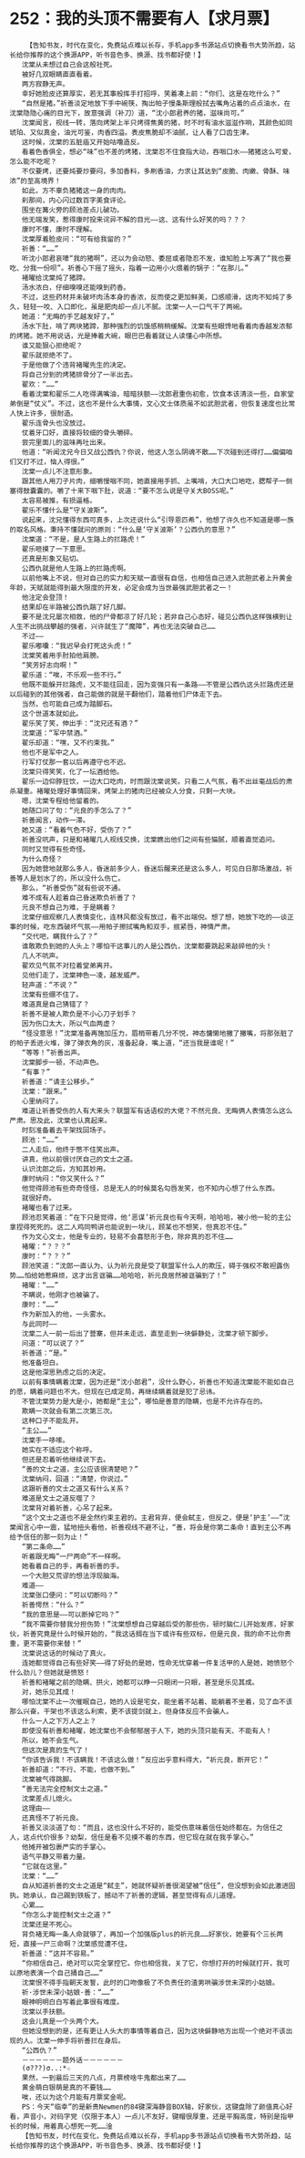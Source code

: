 # 252：我的头顶不需要有人【求月票】
        【告知书友，时代在变化，免费站点难以长存，手机app多书源站点切换看书大势所趋，站长给你推荐的这个换源APP，听书音色多、换源、找书都好使！】
       沈棠从未想过自己会这般社死。
       被好几双眼睛直直看着。
       两方寂静无声。
       幸好她脸皮还算厚实，若无其事般挥手打招呼，笑着凑上前：“你们、这是在吃什么？”
       “自然是猪。”祈善淡定地放下手中碗筷，掏出帕子慢条斯理般拭去嘴角沾着的点点油水，在沈棠隐隐心痛的目光下，故意强调（补刀）道，“沈小郎君养的猪，滋味尚可。”
       沈棠闻言，视线一转，落向烤架上半只烤得焦黄的猪，时不时有油水滋滋作响，其颜色如同琥珀、又似真金，油光可鉴，肉香四溢。表皮焦脆却不油腻，让人看了口齿生津。
       这时候，沈棠的五脏庙又开始咕噜造反。
       看着色香俱全，想必“味”也不差的烤猪，沈棠忍不住食指大动，吞咽口水——猪猪这么可爱，怎么能不吃呢？
       不仅要烤，还要炖要炒要闷，多加香料，多刷香油，力求让其达到“皮脆、肉嫩、骨酥、味浓”的至高境界！
       如此，方不辜负猪猪这一身的肉肉。
       刹那间，内心闪过数百字美食评论。
       围坐在篝火旁的顾池差点儿破功。
       他无端发笑，惹得康时投来诧异不解的目光——这、这有什么好笑的吗？？？
       康时不懂，康时不理解。
       沈棠厚着脸皮问：“可有给我留的？”
       祈善：“……”
       听沈小郎君哀嚎“我的猪啊”，还以为会动怒、委屈或者隐忍不发，谁知脸上写满了“我也要吃、分我一份呗”。祈善心下摇了摇头，指着一边用小火煨着的锅子：“在那儿。”
       褚曜给沈棠炖了猪蹄。
       汤水浓白，仔细嗅嗅还能嗅到药香。
       不过，这些药材并未破坏肉汤本身的香浓，反而使之更加鲜美，口感顺滑，这肉不知炖了多久，轻轻一咬、入口即化，虽是肥肉却一点儿不腻。沈棠一人一口气干了两碗。
       她道：“无晦的手艺越发好了。”
       汤水下肚，啃了两块猪蹄，那种强烈的饥饿感稍稍缓解。沈棠有些眼馋地看着肉香越发浓郁的烤猪。她不用说话，光是捧着大碗，眼巴巴看着就让人读懂心中所想。
       谁又能狠心拒绝呢？
       翟乐就拒绝不了。
       于是他做了个违背褚曜先生的决定。
       将自己分到的烤猪排骨分了一半出去。
       翟欢：“……”
       看着沈棠和翟乐二人吃得满嘴油，暗暗扶额——沈郎君重伤初愈，饮食本该清淡一些，自家堂弟倒是“仗义”。不过，这也不是什么大事情，文心文士体质虽不如武胆武者，但恢复速度也比常人快上许多，很耐造。
       翟乐连骨头也没放过。
       仗着牙口好，直接将较细的骨头嚼碎。
       尝完里面儿的滋味再吐出来。
       他道：“听闻沈兄今日又战公西仇？你说，他这人怎么阴魂不散……下次碰到还得打……偏偏咱们又打不过，恼人得很。”
       沈棠一点儿不注意形象。
       跟其他人用刀子片肉，细嚼慢咽不同，她直接用手抓、上嘴啃，大口大口地吃，腮帮子一侧塞得鼓囊囊的。嚼了十来下咽下肚，说道：“要不怎么说是守关大BOSS呢。”
       太容易被推，有损逼格。
       翟乐不懂什么是“守关波斯”。
       说起来，沈兄懂得东西可真多，上次还说什么“引导恩匹希”，他想了许久也不知道是哪一族的取名风格。秉持不懂就问的原则：“什么是‘守关波斯’？公西仇的意思？”
       沈棠道：“不是，是人生路上的拦路虎！”
       翟乐咂摸了一下意思。
       还真是形象又贴切。
       公西仇就是他人生路上的拦路虎啊。
       以前他嘴上不说，但对自己的实力和天赋一直很有自信，也相信自己进入武胆武者上升黄金年龄，天赋就能得到最大限度的开发，必定会成为当世最强武胆武者之一！
       他注定会登顶！
       结果却在半路被公西仇踹了好几脚。
       要不是沈兄屡次相救，他的尸骨都凉了好几轮；若非自己心态好，碰见公西仇这样强横到让人生不出挑战攀越的强者，兴许就生了“魔障”，再也无法突破自己……
       不过——
       翟乐嘟囔：“我迟早会打死这头虎！”
       沈棠笑着用手肘拍他肩膀。
       “笑芳好志向啊！”
       翟乐道：“唉，不乐观一些不行。”
       他既不能躲开拦路虎，又不能往回走，因为变强只有一条路——不管是公西仇这头拦路虎还是以后碰到的其他强者，自己能做的就是干翻他们，踏着他们尸体走下去。
       当然，也可能自己成为踏脚石。
       这个世道本就如此。
       翟乐笑了笑，伸出手：“沈兄还有酒？”
       沈棠道：“军中禁酒。”
       翟乐却道：“嘿，又不约束我。”
       他也不是军中之人。
       行军打仗那一套以后再遵守也不迟。
       沈棠只得笑笑，化了一坛酒给他。
       翟乐一边仰脖狂饮，一边大口吃肉，时而跟沈棠说笑。只看二人气氛，看不出丝毫战后的肃杀凝重。褚曜处理好事情回来，烤架上的猪肉已经被众人分食，只剩一大块。
       嗯，沈棠专程给他留着的。
       她随口问了句：“元良的手怎么了？”
       祈善闻言，动作一滞。
       她又道：“看着气色不好，受伤了？”
       祈善没吭声，只是和褚曜几人视线交换，沈棠瞧出他们之间有些猫腻，顺着直觉追问。
       同时又觉得有些奇怪。
       为什么奇怪？
       因为她营地就那么多人，昏迷前多少人，昏迷后醒来还是这么多人，可见白日那场激战，祈善等人是划水了的，所以没什么伤亡。
       那么，“祈善受伤”就有些说不通。
       难不成有人趁着自己昏迷欺负祈善了？
       元良不想自己为难，于是瞒着？
       沈棠仔细观察几人表情变化，连林风都没有放过，看不出端倪。想了想，她放下吃的——谈正事的时候，吃东西破坏气氛——用帕子擦拭嘴角和双手，抿紧唇，神情严肃。
       “交代吧，瞒我什么了？”
       谁敢欺负到她的人头上？哪怕干这事儿的人是公西仇，沈棠都要跳起来敲碎他的头！
       几人不吭声。
       翟欢见气氛不对拉着堂弟离开。
       见他们走了，沈棠神色一凌，越发威严。
       轻声道：“不说？”
       沈棠有些绷不住了。
       难道真是自己猜错了？
       祈善不是被人欺负是不小心刀子划手？
       因为伤口太大，所以气血两虚？
       “怪没意思！”沈棠准备再施加压力，眉梢带着几分不悦，神态慵懒地撇了撇嘴，将那张脏了的帕子丢进火堆，弹了弹衣角的灰，准备起身，嘴上道，“还当我是谁呢！”
       “等等！”祈善出声。
       沈棠脚步一顿，不动声色。
       “有事？”
       祈善道：“请主公移步。”
       沈棠：“跟来。”
       心里纳闷了。
       难道让祈善受伤的人有大来头？联盟军有话语权的大佬？不然元良、无晦俩人表情怎么这么严肃。思及此，沈棠也认真起来。
       时刻准备着去干架找回场子。
       顾池：“……”
       二人走后，他终于憋不住笑出声。
       讲真，他以前很讨厌自己的文士之道。
       认识沈郎之后，方知其妙用。
       康时纳闷：“你又笑什么？”
       他觉得顾池有些奇奇怪怪，总是无人的时候莫名勾唇发笑，也不知内心想了什么东西。
       就很好奇。
       褚曜也看了过来。
       顾池忍笑着道：“在下只是觉得，他‘恶谋’祈元良也有今天啊，哈哈哈，被小他一轮的主公拿捏得死死的。这二人鸡同鸭讲也能说到一块儿，顾某也不想笑，但真忍不住。”
       作为文心文士，他是专业的，轻易不会喜怒形于色，除非真的忍不住……
       褚曜：“？？？”
       康时：“？？？”
       顾池笑道：“沈郎一直认为、认为祈元良是受了联盟军什么人的欺压，碍于强权不敢袒露伤势……怕给她惹麻烦，这才出言诓骗……哈哈哈，祈元良居然被诓骗到了！”
       褚曜：“……”
       不瞒说，他刚才也被骗了。
       康时：“……”
       作为新加入的他，一头雾水。
       与此同时——
       沈棠二人一前一后出了营寨，但并未走远，直至走到一块僻静处，沈棠才顿下脚步。
       问道：“可以说了？”
       祈善道：“是。”
       他准备坦白。
       这是他深思熟虑之后的决定。
       以前有事情瞒着沈棠，因为还是“沈小郎君”，没什么野心，祈善也不知道沈棠能不能如自己的愿，瞒着问题也不大。但现在已成定局，再继续瞒着就是犯了忌讳。
       不管沈棠势力是大是小，她都是“主公”，哪怕是善意的隐瞒，也是不允许存在的。
       欺瞒一次就会有第二次第三次。
       这种口子不能乱开。
       “主公……”
       沈棠手一哆嗦。
       她实在不适应这个称呼。
       但还是忍着听他继续说下去。
       “善的文士之道，主公应该很清楚吧？”
       沈棠纳闷，回道：“清楚，你说过。”
       这跟祈善的文士之道又有什么关系？
       难道是文士之道反噬了？
       沈棠背对着祈善，心吊了起来。
       “这个文士之道也不是全然约束主君的。主君背弃，便会弑主，但反之，便是‘护主’——”沈棠闻言心中一震，猛地扭头看他，祈善视线不避不让，“善，将会是你第二条命！直到主公不再给予信任的那一刻为止！”
       “第二条命……”
       听着跟无晦“一尸两命”不一样啊。
       她看着自己的手，再看祈善的手。
       一个大胆又荒谬的想法浮现脑海。
       难道——
       沈棠张口便问：“可以切断吗？”
       祈善愕然：“什么？”
       “我的意思是——可以断掉它吗？”
       “我不需要你替我分担伤势！”沈棠想想自己穿越后受的那些伤，顿时脑仁儿开始发疼，好家伙，祈善究竟是什么时候开始的，“我这话搁在当下或许有些双标，但是元良，我的命不比你贵重，更不需要你来替！”
       沈棠说这话的时候动了真火。
       连她都觉得自己有些好笑——得了好处的是她，性命无忧穿着一件复活甲的人是她，她愤怒个什么劲儿？但她就是愤怒！
       祈善和褚曜之前的隐瞒、拱火，她都可以睁一只眼闭一只眼，甚至是乐见其成。
       对，她乐见其成！
       哪怕沈棠不止一次催眠自己，她的人设是宅女，能坐着不站着、能躺着不坐着，见了血不该那么兴奋，干架也不该这么利索，更不该提剑就上，但身体反应不会骗人。
       什么一人之下万人之上？
       即使没有祈善和褚曜，她沈棠也不会郁郁居于人下，她的头顶只能有天、不能有人！
       所以，她不会生气。
       但这次是真的生气了！
       “你该告诉我！不该瞒我！不该这么做！”反应出乎意料得大，“祈元良，断开它！”
       祈善却道：“不行、不能，也做不到。”
       沈棠被气得跳脚。
       “善无法完全控制文士之道。”
       沈棠差点儿熄火。
       这理由——
       还真怪不了祈元良。
       祈善又淡淡道了句：“而且，这也没什么不好的，能受伤意味着信任始终都在。为信任之人，这点代价很多？幼梨，信任是看不见摸不着的东西，但它现在就在我手掌心。”
       他摊开被包裹严实的手掌心。
       语气平静又带着力量。
       “它就在这里。”
       沈棠：“……”
       自从知道祈善的文士之道是“弑主”，她就怀疑祈善很渴望被“信任”，但没想到会如此激进固执。她承认，自己踢到铁板了，撼动不了祈善的逻辑，甚至觉得有点儿道理。
       心累……
       “你怎么才能控制文士之道？”
       沈棠还是不死心。
       背负褚无晦一条人命就够了，再加一个加强版plus的祈元良……好家伙，她要有个三长两短，直接一尸三命啊？沈棠感觉遭不住。
       祈善道：“这并不容易。”
       “你相信自己，绝对可以完全掌控它。你也相信我，关了它，你想打开的时候就打开，我可以原地表演一个自己捅自己……”
       沈棠恨不得手指朝天发誓，此时的口吻像极了不负责任的渣男哄骗涉世未深的小姑娘。
       祈·涉世未深小姑娘·善：“……”
       眼神明明白白写着此事很有难度。
       沈棠以手扶额。
       这会儿真是一个头两个大。
       但她没想到的是，还有更让人头大的事情等着自己，因为这块僻静地方出现一个绝对不该出现的人。沈棠一伸手将祈善拦在身后。
       “公西仇？”
       －－－－－－题外话－－－－－－
       (σ???)σ..:*☆
       果然，一到最后三天的八点，月票榜啥牛鬼都出来了……
       黄金萌白银萌是真的不要钱……
       唉，还以为这个月能有月票奖金呢。
       PS：今天“临幸”的是新贵Newmen的84键深海静音BOX轴，好家伙，这键盘除了颜值真心好看，声音小，对码字党（仅限于本人）一点儿不友好，键帽很厚重，还是平胸高度，特别是指甲长的时候，用着真心想死一死……淦
       【告知书友，时代在变化，免费站点难以长存，手机app多书源站点切换看书大势所趋，站长给你推荐的这个换源APP，听书音色多、换源、找书都好使！】